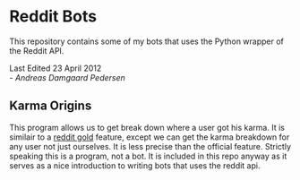Reddit Bots
========

This repository contains some of my bots that uses the Python wrapper of the Reddit API.

Last Edited 23 April 2012  
_- Andreas Damgaard Pedersen_

Karma Origins
-------------

This program allows us to get break down where a user got his karma. It is similair to a [reddit gold](http://www.reddit.com/help/gold) feature, except we can get the karma breakdown for any user not just ourselves. It is less precise than the official feature. Strictly speaking this is a program, not a bot. It is included in this repo anyway as it serves as a nice introduction to writing bots that uses the reddit api.
